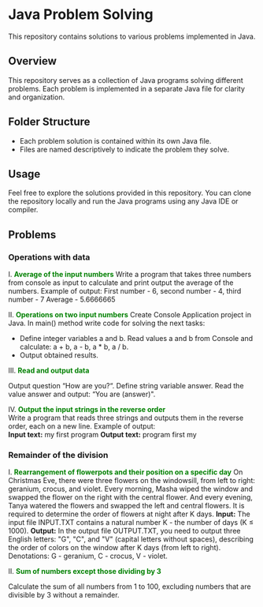 # Java Problem Solving

This repository contains solutions to various problems implemented in Java.

## Overview

This repository serves as a collection of Java programs solving different problems. Each problem is implemented in a separate Java file for clarity and organization.

## Folder Structure

- Each problem solution is contained within its own Java file.
- Files are named descriptively to indicate the problem they solve.

## Usage

Feel free to explore the solutions provided in this repository. You can clone the repository locally and run the Java programs using any Java IDE or compiler.

## Problems

### Operations with data

I. **<span style="color:green">Average of the input numbers</span>**
Write a program that takes three numbers from console as input to calculate and print output the average of the numbers.
Example of output:
First number - 6, second number - 4, third number - 7
Average - 5.6666665

II. **<span style="color:green">Operations on two input numbers</span>**
Create Console Application project in Java.
In main() method write code for solving the next tasks:
- Define integer variables a and b. Read values a and b from Console and calculate: a + b, a - b, a * b, a / b.
- Output obtained results.
 
 III. **<span style="color:green">Read and output data</span>**

Output question “How are you?“. Define string variable answer. Read the value answer and output: “You are (answer)".

IV. **<span style="color:green">Output the input strings in the reverse order</span>**  
Write a program that reads three strings and outputs them in the reverse order, each on a new line.
Example of output:  
**Input text:**
my
first
program
**Output text:**
program
first
my

### Remainder of the division

I. **<span style="color:green">Rearrangement of flowerpots and their position on a specific day</span>**
On Christmas Eve, there were three flowers on the windowsill, from left to right: geranium, crocus, and violet.
Every morning, Masha wiped the window and swapped the flower on the right with the central flower.
And every evening, Tanya watered the flowers and swapped the left and central flowers.
It is required to determine the order of flowers at night after K days.
**Input:**
The input file INPUT.TXT contains a natural number K - the number of days (K ≤ 1000).
**Output:**
In the output file OUTPUT.TXT, you need to output three English letters: "G", "C", and "V" (capital letters without spaces),
describing the order of colors on the window after K days (from left to right). Denotations: G - geranium, C - crocus, V - violet.

 II. **<span style="color:green">Sum of numbers except those dividing by 3</span>**

Calculate the sum of all numbers from 1 to 100, excluding numbers that are divisible by 3 without a remainder.
 
